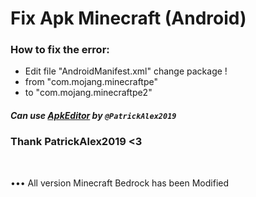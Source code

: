 # Fix Apk Minecraft (Android)
 ### How to fix the error:
* Edit file "AndroidManifest.xml" change package !
* from "com.mojang.minecraftpe"
* to "com.mojang.minecraftpe2"
##### Can use [ApkEditor](https://github.com/PatrickAlex2019/ApkEditor ) by `@PatrickAlex2019`
### Thank PatrickAlex2019 <3
</br>

••• All version Minecraft Bedrock has been Modified
